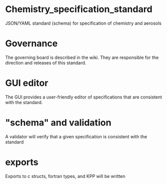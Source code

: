 # Chemistry_specification_standard
JSON/YAML standard (schema) for specification of chemistry and aerosols

# Governance
The governing board is described in the wiki.  They are responsible for the direction and releases of this standard.

# GUI editor
The GUI  provides a user-friendly editor of specifications that are consistent with the standard.

# "schema" and validation
A validator will verify that a given specification is consistent with the standard 

# exports
Exports to c structs, fortran types, and KPP will be written
